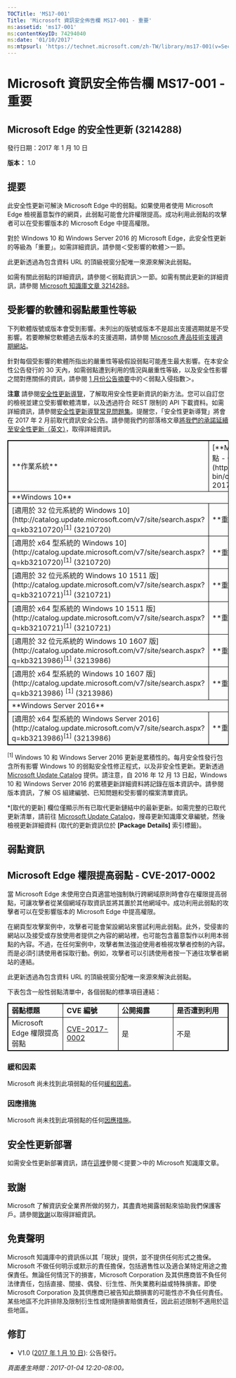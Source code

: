 ```yaml
---
TOCTitle: 'MS17-001'
Title: 'Microsoft 資訊安全佈告欄 MS17-001 - 重要'
ms:assetid: 'ms17-001'
ms:contentKeyID: 74294040
ms:date: '01/10/2017'
ms:mtpsurl: 'https://technet.microsoft.com/zh-TW/library/ms17-001(v=Security.10)'
---
```


Microsoft 資訊安全佈告欄 MS17-001 - 重要
========================================

Microsoft Edge 的安全性更新 (3214288)
-------------------------------------

發行日期：2017 年 1 月 10 日

**版本：** 1.0

提要
----

<span id="sectionToggle0"></span>
此安全性更新可解決 Microsoft Edge 中的弱點。如果使用者使用 Microsoft Edge 檢視蓄意製作的網頁，此弱點可能會允許權限提高。成功利用此弱點的攻擊者可以在受影響版本的 Microsoft Edge 中提高權限。

對於 Windows 10 和 Windows Server 2016 的 Microsoft Edge，此安全性更新的等級為「重要」。如需詳細資訊，請參閱＜受影響的軟體＞一節。

此更新透過為包含資料 URL 的頂級視窗分配唯一來源來解決此弱點。

如需有關此弱點的詳細資訊，請參閱＜弱點資訊＞一節。如需有關此更新的詳細資訊，請參閱 [Microsoft 知識庫文章 3214288](https://support.microsoft.com/zh-tw/kb/3214288)。

受影響的軟體和弱點嚴重性等級
----------------------------

<span id="sectionToggle1"></span>
下列軟體版號或版本會受到影響。未列出的版號或版本不是超出支援週期就是不受影響。若要瞭解您軟體過去版本的支援週期，請參閱 [Microsoft 產品技術支援週期網站](http://go.microsoft.com/fwlink/?linkid=21742)。

針對每個受影響的軟體所指出的嚴重性等級假設弱點可能產生最大影響。在本安全性公告發行的 30 天內，如需弱點遭到利用的情況與嚴重性等級，以及安全性影響之間對應關係的資訊，請參閱 [1 月份公告摘要](https://technet.microsoft.com/zh-tw/library/security/ms16-jan)中的＜弱點入侵指數＞。

**注意** 請參閱[安全性更新導覽](https://portal.msrc.microsoft.com/zh-tw/security-guidance)，了解取用安全性更新資訊的新方法。您可以自訂您的檢視並建立受影響軟體清單，以及透過符合 REST 限制的 API 下載資料。如需詳細資訊，請參閱[安全性更新導覽常見問題集](https://portal.msrc.microsoft.com/zh-tw/security-guidance)。提醒您，「安全性更新導覽」將會在 2017 年 2 月前取代資訊安全公告。請參閱我們的部落格文章[將我們的承諾延續至安全性更新（英文）](https://blogs.technet.microsoft.com/msrc/2016/11/08/furthering-our-commitment-to-security-updates/)，取得詳細資訊。

<p> </p> 
<table style="border:1px solid black;">
<tr>
<td style="border:1px solid black;">
**作業系統**

</td>
<td style="border:1px solid black;">
[**Microsoft Edge 權限提高弱點 - CVE-2017-0002**](http://www.cve.mitre.org/cgi-bin/cvename.cgi?name=cve-2017-0002)

</td>
<td style="border:1px solid black;">
**取代的更新**\*

</td>
</tr>
<tr>
<td style="border:1px solid black;" colspan="3">
**Windows 10**

</td>
</tr>
<tr>
<td style="border:1px solid black;">
[適用於 32 位元系統的 Windows 10](http://catalog.update.microsoft.com/v7/site/search.aspx?q=kb3210720)<sup>[1]</sup>
(3210720)

</td>
<td style="border:1px solid black;">
**重要**   
權限提高

</td>
<td style="border:1px solid black;">
[3205383](https://support.microsoft.com/zh-tw/kb/3205383)

</td>
</tr>
<tr>
<td style="border:1px solid black;">
[適用於 x64 型系統的 Windows 10](http://catalog.update.microsoft.com/v7/site/search.aspx?q=kb3210720)<sup>[1]</sup>
(3210720)

</td>
<td style="border:1px solid black;">
**重要**   
權限提高

</td>
<td style="border:1px solid black;">
[3205383](https://support.microsoft.com/zh-tw/kb/3205383)

</td>
</tr>
<tr>
<td style="border:1px solid black;">
[適用於 32 位元系統的 Windows 10 1511 版](http://catalog.update.microsoft.com/v7/site/search.aspx?q=kb3210721)<sup>[1]</sup>
(3210721)

</td>
<td style="border:1px solid black;">
**重要**   
權限提高

</td>
<td style="border:1px solid black;">
[3205386](https://support.microsoft.com/zh-tw/kb/3205386)

</td>
</tr>
<tr>
<td style="border:1px solid black;">
[適用於 x64 型系統的 Windows 10 1511 版](http://catalog.update.microsoft.com/v7/site/search.aspx?q=kb3210721)<sup>[1]</sup>
(3210721)

</td>
<td style="border:1px solid black;">
**重要**   
權限提高

</td>
<td style="border:1px solid black;">
[3205386](https://support.microsoft.com/zh-tw/kb/3205386)

</td>
</tr>
<tr>
<td style="border:1px solid black;">
[適用於 32 位元系統的 Windows 10 1607 版](http://catalog.update.microsoft.com/v7/site/search.aspx?q=kb3213986)<sup>[1]</sup>
(3213986)

</td>
<td style="border:1px solid black;">
**重要**   
權限提高

</td>
<td style="border:1px solid black;">
[3206632](https://support.microsoft.com/zh-tw/kb/3206632)

</td>
</tr>
<tr>
<td style="border:1px solid black;">
[適用於 x64 型系統的 Windows 10 1607 版](http://catalog.update.microsoft.com/v7/site/search.aspx?q=kb3213986) <sup>[1]</sup>
(3213986)

</td>
<td style="border:1px solid black;">
**重要**   
權限提高

</td>
<td style="border:1px solid black;">
[3206632](https://support.microsoft.com/zh-tw/kb/3206632)

</td>
</tr>
<tr>
<td style="border:1px solid black;" colspan="3">
**Windows Server 2016**

</td>
</tr>
<tr>
<td style="border:1px solid black;">
[適用於 x64 型系統的 Windows Server 2016](http://catalog.update.microsoft.com/v7/site/search.aspx?q=kb3213986)<sup>[1]</sup>
(3213986)

</td>
<td style="border:1px solid black;">
**重要**   
權限提高

</td>
<td style="border:1px solid black;">
[3206632](https://support.microsoft.com/zh-tw/kb/3206632)

</td>
</tr>
</table>
 
<sup>[1]</sup> Windows 10 和 Windows Server 2016 更新是累積性的。每月安全性發行包含所有影響 Windows 10 的弱點安全性修正程式，以及非安全性更新。更新透過 [Microsoft Update Catalog](http://www.catalog.update.microsoft.com/home.aspx) 提供。請注意，自 2016 年 12 月 13 日起，Windows 10 和 Windows Server 2016 的累積更新詳細資料將記錄在版本資訊中。請參閱版本資訊，了解 OS 組建編號、已知問題和受影響的檔案清單資訊。

\*\[取代的更新\] 欄位僅顯示所有已取代更新鏈結中的最新更新。如需完整的已取代更新清單，請前往 [Microsoft Update Catalog](http://www.catalog.update.microsoft.com/home.aspx)，搜尋更新知識庫文章編號，然後檢視更新詳細資料 (取代的更新資訊位於 **\[Package** **Details\]** 索引標籤)。

弱點資訊
--------

<span id="sectionToggle2"></span>
Microsoft Edge 權限提高弱點 - CVE-2017-0002
-------------------------------------------

當 Microsoft Edge 未使用空白頁適當地強制執行跨網域原則時會存在權限提高弱點，可讓攻擊者從某個網域存取資訊並將其置於其他網域中。成功利用此弱點的攻擊者可以在受影響版本的 Microsoft Edge 中提高權限。

在網頁型攻擊案例中，攻擊者可能會架設網站來嘗試利用此弱點。此外，受侵害的網站以及接受或存放使用者提供之內容的網站裡，也可能包含蓄意製作以利用本弱點的內容。不過，在任何案例中，攻擊者無法強迫使用者檢視攻擊者控制的內容。而是必須引誘使用者採取行動。例如，攻擊者可以引誘使用者按一下通往攻擊者網站的連結。

此更新透過為包含資料 URL 的頂級視窗分配唯一來源來解決此弱點。

下表包含一般性弱點清單中，各個弱點的標準項目連結：

<p> </p> 
<table style="border:1px solid black;">
<colgroup>
<col width="25%" />
<col width="25%" />
<col width="25%" />
<col width="25%" />
</colgroup>
<tbody>
<tr class="odd">
<td style="border:1px solid black;"><strong>弱點標題</strong></td>
<td style="border:1px solid black;"><strong>CVE 編號</strong></td>
<td style="border:1px solid black;"><strong>公開揭露</strong></td>
<td style="border:1px solid black;"><strong>是否遭到利用</strong></td>
</tr>
<tr class="even">
<td style="border:1px solid black;">Microsoft Edge 權限提高弱點</td>
<td style="border:1px solid black;"><a href="http://www.cve.mitre.org/cgi-bin/cvename.cgi?name=cve-2017-0002">CVE-2017-0002</a></td>
<td style="border:1px solid black;">是</td>
<td style="border:1px solid black;">不是</td>
</tr>
</tbody>
</table>
  
### 緩和因素
  
Microsoft 尚未找到此項弱點的任何[緩和因素](https://technet.microsoft.com/zh-tw/library/security/dn848375.aspx)。
  
### 因應措施
  
Microsoft 尚未找到此項弱點的任何[因應措施](https://technet.microsoft.com/zh-tw/library/security/dn848375.aspx)。
  
安全性更新部署  
--------------
  
<span id="sectionToggle3"></span>
如需安全性更新部署資訊，請在[這裡](https://technet.microsoft.com/zh-TW/library/bulletin_(v=Security.10))參閱＜提要＞中的 Microsoft 知識庫文章。
  
致謝  
----
  
<span id="sectionToggle4"></span>
Microsoft 了解資訊安全業界所做的努力，其盡責地揭露弱點來協助我們保護客戶。請參閱[致謝](https://technet.microsoft.com/zh-tw/library/security/mt745121.aspx)以取得詳細資訊。
  
免責聲明  
--------
  
<span id="sectionToggle5"></span>
Microsoft 知識庫中的資訊係以其「現狀」提供，並不提供任何形式之擔保。Microsoft 不做任何明示或默示的責任擔保，包括適售性以及適合某特定用途之擔保責任。無論任何情況下的損害，Microsoft Corporation 及其供應商皆不負任何法律責任，包括直接、間接、偶發、衍生性、所失業務利益或特殊損害。即使 Microsoft Corporation 及其供應商已被告知此類損害的可能性亦不負任何責任。某些地區不允許排除及限制衍生性或附隨損害賠償責任，因此前述限制不適用於這些地區。
  
修訂  
----
  
<span id="sectionToggle6"></span>
-   V1.0 ([2017 年 1 月 10 日](https://technet.microsoft.com/zh-TW/library/bulletin_publisheddate(v=Security.10))): 公告發行。
  
*頁面產生時間：2017-01-04 12:20-08:00。*
